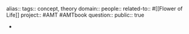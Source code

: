 alias::
tags:: concept, theory
domain::
people::
related-to:: #[[Flower of Life]]
project:: #AMT #AMTbook 
question::
public:: true

-